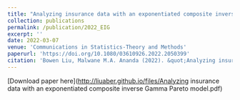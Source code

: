 ```yaml
---
title: "Analyzing insurance data with an exponentiated composite inverse Gamma-Pareto model"
collection: publications
permalink: /publication/2022_EIG
excerpt: ''
date: 2022-03-07
venue: 'Communications in Statistics-Theory and Methods'
paperurl: 'https://doi.org/10.1080/03610926.2022.2050399'
citation: 'Bowen Liu, Malwane M.A. Ananda (2022). &quot;Analyzing insurance data with an exponentiated composite inverse Gamma-Pareto model &quot; <i>Communications in Statistics-Theory and Methods</i>. 1-14.'
---
```


[Download paper here](http://liuaber.github.io/files/Analyzing insurance data with an exponentiated composite inverse Gamma Pareto model.pdf)

